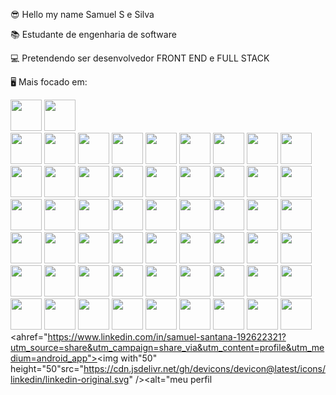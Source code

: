 😎 Hello my name Samuel S e Silva

📚 Estudante de engenharia de software

💻 Pretendendo ser desenvolvedor FRONT END e FULL STACK

🖥 Mais focado em: 

<img width="50" height="50"
src="https://cdn.jsdelivr.net/gh/devicons/devicon@latest/icons/html5/html5-original-wordmark.svg" />
<img width="50" hedght="50" src="https://cdn.jsdelivr.net/gh/devicons/devicon@latest/icons/css3/css3-original-wordmark.svg" />          
<img width="50" height="50" src="https://cdn.jsdelivr.net/gh/devicons/devicon@latest/icons/javascript/javascript-original.svg" />
<img with="50" height="50" src="https://cdn.jsdelivr.net/gh/devicons/devicon@latest/icons/typescript/typescript-original.svg" />
<img width="50" height="50" src="https://cdn.jsdelivr.net/gh/devicons/devicon@latest/icons/react/react-original-wordmark.svg" />
<img width="50" height="50" src="https://cdn.jsdelivr.net/gh/devicons/devicon@latest/icons/nextjs/nextjs-original.svg" />
<img width="50" height="50" src="https://cdn.jsdelivr.net/gh/devicons/devicon@latest/icons/angularjs/angularjs-original.svg" />
<img width="50" height="50" src="https://cdn.jsdelivr.net/gh/devicons/devicon@latest/icons/jquery/jquery-original-wordmark.svg" />
<img with="50" height="50" src="https://cdn.jsdelivr.net/gh/devicons/devicon@latest/icons/tensorflow/tensorflow-original-wordmark.svg" />
<img width="50" height="50" src="https://cdn.jsdelivr.net/gh/devicons/devicon@latest/icons/vuejs/vuejs-original.svg" />
<img with="50" height="50" src="https://cdn.jsdelivr.net/gh/devicons/devicon@latest/icons/nodejs/nodejs-original-wordmark.svg" />
<img with="50" height="50" src="https://cdn.jsdelivr.net/gh/devicons/devicon@latest/icons/fastify/fastify-plain-wordmark.svg" />
<img with="50" height="50" src="https://cdn.jsdelivr.net/gh/devicons/devicon@latest/icons/express/express-original-wordmark.svg" />
<img width="50" height="50" src="https://cdn.jsdelivr.net/gh/devicons/devicon@latest/icons/figma/figma-original.svg" />
<img with="50" height="50" src="https://cdn.jsdelivr.net/gh/devicons/devicon@latest/icons/docker/docker-original.svg" />
<img with="50" height="50" src="https://cdn.jsdelivr.net/gh/devicons/devicon@latest/icons/sqldeveloper/sqldeveloper-original.svg" />
<img with="50" height="50" src="https://cdn.jsdelivr.net/gh/devicons/devicon@latest/icons/postgresql/postgresql-original-wordmark.svg" />
<img with="50" height="50" src="https://cdn.jsdelivr.net/gh/devicons/devicon@latest/icons/mysql/mysql-original-wordmark.svg" />
<img with="50" height="50" src="https://cdn.jsdelivr.net/gh/devicons/devicon@latest/icons/mongodb/mongodb-original-wordmark.svg" />
<img with="50" height="50" src="https://cdn.jsdelivr.net/gh/devicons/devicon@latest/icons/mariadb/mariadb-original-wordmark.svg" />
<img with="50" height="50" src="https://cdn.jsdelivr.net/gh/devicons/devicon@latest/icons/amazonwebservices/amazonwebservices-original-wordmark.svg" /> 
<img with="50" height="50" src="https://cdn.jsdelivr.net/gh/devicons/devicon@latest/icons/googlecloud/googlecloud-original-wordmark.svg" />
<img with ="50" height="50" src="https://cdn.jsdelivr.net/gh/devicons/devicon@latest/icons/tailwindcss/tailwindcss-original-wordmark.svg" />
<img with="50" height="50" src="https://cdn.jsdelivr.net/gh/devicons/devicon@latest/icons/nestjs/nestjs-line-wordmark.svg" />
<img with="50" height="50"  src="https://cdn.jsdelivr.net/gh/devicons/devicon@latest/icons/npm/npm-original-wordmark.svg" />
<img with="50" height="50" src="https://cdn.jsdelivr.net/gh/devicons/devicon@latest/icons/pnpm/pnpm-original-wordmark.svg" />
<img with="50" height="50" src="https://cdn.jsdelivr.net/gh/devicons/devicon@latest/icons/reactrouter/reactrouter-original-wordmark.svg" />
<img with="50" height="50" src="https://cdn.jsdelivr.net/gh/devicons/devicon@latest/icons/linux/linux-original.svg" />
<img with="50" height="50" src="https://cdn.jsdelivr.net/gh/devicons/devicon@latest/icons/apple/apple-original.svg" />
<img with="50" height="50" src="https://cdn.jsdelivr.net/gh/devicons/devicon@latest/icons/dotnetcore/dotnetcore-plain.svg" />
<img with="50" height="50" src="https://cdn.jsdelivr.net/gh/devicons/devicon@latest/icons/php/php-original.svg" />
<img with="50" height="50" src="https://cdn.jsdelivr.net/gh/devicons/devicon@latest/icons/java/java-original-wordmark.svg" />
<img with="50" height="50" src="https://cdn.jsdelivr.net/gh/devicons/devicon@latest/icons/csharp/csharp-original.svg" />
<img with="50" height="50" src="https://cdn.jsdelivr.net/gh/devicons/devicon@latest/icons/graphql/graphql-plain-wordmark.svg" />
<img with="50" height="50" src="https://cdn.jsdelivr.net/gh/devicons/devicon@latest/icons/djangorest/djangorest-line-wordmark.svg" />
<img with="50" height="50" src="https://cdn.jsdelivr.net/gh/devicons/devicon@latest/icons/kubernetes/kubernetes-original-wordmark.svg" />
<img with="50" height="50" src="https://cdn.jsdelivr.net/gh/devicons/devicon@latest/icons/azure/azure-original-wordmark.svg" />
<img with="50" height="50" src="https://cdn.jsdelivr.net/gh/devicons/devicon@latest/icons/spring/spring-original-wordmark.svg" />
<img with="50" height="50" src="https://cdn.jsdelivr.net/gh/devicons/devicon@latest/icons/composer/composer-original.svg" /> 
<img with="50" height="50" src="https://cdn.jsdelivr.net/gh/devicons/devicon@latest/icons/laravel/laravel-original-wordmark.svg" />
<img with="50" height="50" src="https://cdn.jsdelivr.net/gh/devicons/devicon@latest/icons/go/go-original-wordmark.svg" />
<img with="50" height="50" src="https://cdn.jsdelivr.net/gh/devicons/devicon@latest/icons/maven/maven-original.svg" />
<img with="50" height="50" src="https://cdn.jsdelivr.net/gh/devicons/devicon@latest/icons/Junit/Junit-original.svg" />
<img with="50" height="50" src="https://cdn.jsdelivr.net/gh/devicons/devicon@latest/icons/firefox/firefox-original.svg" />
 <img with="50" height="50" src="https://cdn.jsdelivr.net/gh/devicons/devicon@latest/icons/gitlab/gitlab-original.svg" />
<img with="50" height="50" src="https://cdn.jsdelivr.net/gh/devicons/devicon@latest/icons/githubactions/githubactions-original.svg" />
<img with="50" height="50" src="https://cdn.jsdelivr.net/gh/devicons/devicon@latest/icons/wordpress/wordpress-original.svg" />
<img with="50" height="50" src="https://cdn.jsdelivr.net/gh/devicons/devicon@latest/icons/vscode/vscode-original.svg" />
<img with="50" height="50" src="https://cdn.jsdelivr.net/gh/devicons/devicon@latest/icons/pycharm/pycharm-original.svg" />
<img with="50" height="50" src="https://cdn.jsdelivr.net/gh/devicons/devicon@latest/icons/githubcodespaces/githubcodespaces-original.svg" />
<img with="50" height="50" src="https://cdn.jsdelivr.net/gh/devicons/devicon@latest/icons/storybook/storybook-plain-wordmark.svg" />
<img with="50" height="50" src="https://cdn.jsdelivr.net/gh/devicons/devicon@latest/icons/gitbook/gitbook-original-wordmark.svg" />
<img with="50" height="50" src="https://cdn.jsdelivr.net/gh/devicons/devicon@latest/icons/swagger/swagger-original-wordmark.svg" />
<img with="50" height="50" src="https://cdn.jsdelivr.net/gh/devicons/devicon@latest/icons/apachekafka/apachekafka-original-wordmark.svg" />
<img with="50" height="50" src="https://cdn.jsdelivr.net/gh/devicons/devicon@latest/icons/jest/jest-plain.svg"/>
<img with="50" height="50" src="https://cdn.jsdelivr.net/gh/devicons/devicon@latest/icons/lodash/lodash-original.svg" />
<ahref="https://www.linkedin.com/in/samuel-santana-192622321?utm_source=share&utm_campaign=share_via&utm_content=profile&utm_medium=android_app"><img with"50" height="50"src="https://cdn.jsdelivr.net/gh/devicons/devicon@latest/icons/linkedin/linkedin-original.svg" /><alt="meu perfil</a>
          
          
          
          
          
          
          
          

          
          
          
          

            
          
          
          
          
          
                    
                    
          
          
                    
          
          
          
          

        
          
          
          
          
           

       
